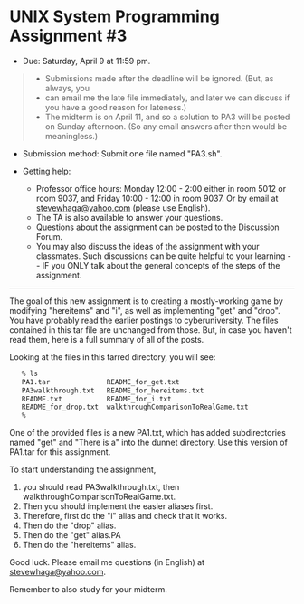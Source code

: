 # UNIX System Programming Assignment #3

- Due: Saturday, April 9  at  11:59 pm.

> - Submissions made after the deadline will be ignored. (But, as always, you
> - can email me the late file immediately, and later we can discuss if you have a good reason for lateness.)
> - The midterm is on April 11, and so a solution to PA3 will be posted on Sunday afternoon. (So any email answers after then would be meaningless.)

- Submission method: Submit one file named "PA3.sh".

- Getting help:
  
  - Professor office hours: Monday 12:00 - 2:00 either in room 5012 or room 9037, and Friday 10:00 - 12:00 in room 9037.  Or by email at stevewhaga@yahoo.com (please use English).
  - The TA is also available to answer your questions.
  - Questions about the assignment can be posted to the Discussion Forum.
  - You may also discuss the ideas of the assignment with your classmates. Such discussions can be quite helpful to your learning -- IF you ONLY talk about the general concepts of the steps of the assignment.

---

The goal of this new assignment is to creating a mostly-working game by modifying "hereitems" and "i", as well as implementing "get" and "drop".
You have probably read the earlier postings to cyberuniversity. The files contained in this tar file are unchanged from those.
But, in case you haven't read them, here is a full summary of all of the posts.

Looking at the files in this tarred directory, you will see:

```bash
   % ls
   PA1.tar              README_for_get.txt
   PA3walkthrough.txt   README_for_hereitems.txt
   README.txt           README_for_i.txt
   README_for_drop.txt  walkthroughComparisonToRealGame.txt
   %
```

One of the provided files is a new PA1.txt, which has added subdirectories named "get" and "There is a" into the dunnet directory.
Use this version of PA1.tar for this assignment.

To start understanding the assignment,

1. you should read PA3walkthrough.txt, then walkthroughComparisonToRealGame.txt.
2. Then you should implement the easier aliases first.
3. Therefore, first do the "i" alias and check that it works.
4. Then do the "drop" alias.
5. Then do the "get" alias.PA
6. Then do the "hereitems" alias.

Good luck. Please email me questions (in English) at stevewhaga@yahoo.com.

Remember to also study for your midterm.
